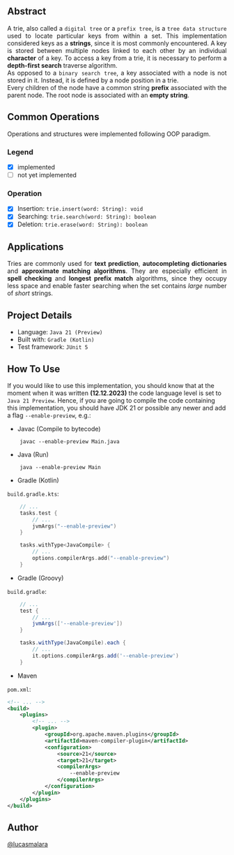 
## Abstract

<div align="justify">
A trie, also called a <code>digital tree</code> or a <code>prefix tree</code>, 
is a <code>tree data structure</code> used to locate particular keys from within a set. 
This implementation considered keys as a <b>strings</b>, since it is most commonly encountered. 
A key is stored between multiple nodes linked to each other by an individual <b>character</b> of a key.
To access a key from a trie, it is necessary to perform a <b>depth-first search</b> traverse algorithm.
<br>
As opposed to a <code>binary search tree</code>, a key associated with a node is not stored in it.
Instead, it is defined by a node position in a trie.
<br>
Every children of the node have a common string <b>prefix</b> associated with the parent node.
The root node is associated with an <b>empty string</b>.
</div>

## Common Operations

Operations and structures were implemented following OOP paradigm.

### Legend

- [x] implemented
- [ ] not yet implemented

### Operation

- [x] Insertion: `trie.insert(word: String): void`
- [x] Searching: `trie.search(word: String): boolean`
- [x] Deletion: `trie.erase(word: String): boolean`

## Applications

<div align="justify">
Tries are commonly used for <b>text prediction</b>, <b>autocompleting dictionaries</b>
and <b>approximate matching algorithms</b>. 
They are especially efficient in <b>spell checking</b> and <b>longest prefix match</b> algorithms, 
since they occupy less space 
and enable faster searching when the set contains <i>large</i> number of <i>short</i> strings.
</div>

## Project Details

- Language: `Java 21 (Preview)`
- Built with: `Gradle (Kotlin)`
- Test framework: `JUnit 5`

## How To Use

If you would like to use this implementation, 
you should know that at the moment when it was written
**(12.12.2023)** the code language level is set to `Java 21 Preview`.
Hence, if you are going to compile the code containing this implementation,
you should have JDK 21 or possible any newer and add a flag `--enable-preview`, e.g.:

- Javac (Compile to bytecode)

```shell
    javac --enable-preview Main.java
```

- Java (Run)

```shell
    java --enable-preview Main
```

- Gradle (Kotlin)

`build.gradle.kts`:

```kotlin
    // ...
    tasks.test {
        // ...
        jvmArgs("--enable-preview")
    }

    tasks.withType<JavaCompile> {
        // ...
        options.compilerArgs.add("--enable-preview")
    }
```

- Gradle (Groovy)

`build.gradle`:

```groovy
    // ...
    test {
        // ...
        jvmArgs(['--enable-preview'])
    }

    tasks.withType(JavaCompile).each {
        // ...
        it.options.compilerArgs.add('--enable-preview')
    }
```

- Maven

`pom.xml`:

```xml
<!-- ... -->
<build>
    <plugins>
        <!-- ... -->
        <plugin>
            <groupId>org.apache.maven.plugins</groupId>
            <artifactId>maven-compiler-plugin</artifactId>
            <configuration>
                <source>21</source>
                <target>21</target>
                <compilerArgs>
                    --enable-preview
                </compilerArgs>
            </configuration>
        </plugin>
    </plugins>
</build>
```

## Author

[@lucasmalara](https://github.com/lucasmalara "author")
